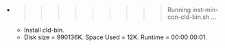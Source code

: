 * >>>>>>>>> Running inst-min-con-cld-bin.sh ...
  * Install cld-bin.
  * Disk size = 990136K. Space Used = 12K. Runtime = 00:00:00:01.
